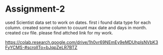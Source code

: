 # Assignment-2
used Scientist data set to work on dates.
first i found data type for each column.
created some column to couunt max date and days in month.
created csv file. 
please find attched link for my work.

https://colab.research.google.com/drive/1h0vr69NEmEy9eMDUhplsNVbK3FyYCMS-#scrollTo=bJqpZeLR7BTZ
